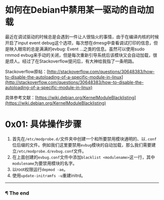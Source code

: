 # 如何在Debian中禁用某一驱动的自动加载

最近在调试驱动的时候总是会遇到一件让人很恼火的事情，由于在编译内核的时候开启了input event debug这个选项，每次想在dmesg中查看调试打印的信息，但是映入眼帘的总是满满的evbug: Event ...之类的信息。虽然可以使用sudo rmmod evbug来手动的关闭，但是每次重新引导系统后该模块又会自动加载，很是烦人。经过了在Stackoverflow提问后，有大神给我指了一条明路。

Stackoverflow原帖：[http://stackoverflow.com/questions/30648383/how-to-disable-the-autoloading-of-a-specific-module-in-linux](http://stackoverflow.com/questions/30648383/how-to-disable-the-autoloading-of-a-specific-module-in-linux)

具体参考文献：[https://wiki.debian.org/KernelModuleBlacklisting](https://wiki.debian.org/KernelModuleBlacklisting)

# 0x01: 具体操作步骤

1. 首先在`/etc/modprobe.d/`文件夹中创建一个和所要禁用模块通明的、以`.conf`位后缀的文件。例如我们这里要禁用`evbug`模块的自动加载，那么我们需要建立`/etc/modprobe.d/evbug.conf`文件。
2. 在上面创建的`evbug.conf`文件中添加`blacklist <modulename>`这一行，其中`modulename`为要禁用模块的名字。
3. 以root权限运行`depmod -ae`。
4. 使用`update-initramfs -u`重建initrd。

---

### ¶ The end
